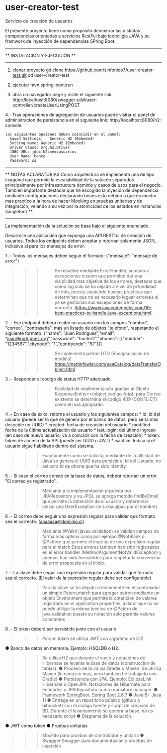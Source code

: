 # user-creator-test
Servicio de creación de usuarios

El presente proyecto tiene como proposito demostrar las distintas competencias orientadas a servicios RestFul bajo tecnoligia JAVA y su framwork de inyección de dependencias SPring Boot.

*********************************************************************
**                    INSTALACIÓN Y EJECUCIÓN                      **
********************************************************************* 
1. clonar proyecto
   git clone https://github.com/sinfonico7/user-creator-test.git
   cd user-creator-test

2. ejecutar
   mvn spring-boot:run
   
3. abra un navegador pege y visite el siguiente link
   http://localhost:8080/swagger-ui/#/user-controller/createUserUsingPOST

4.- Tras operaciones de agregación de usuarios puede visitar el panel de administracion de persistencia en el siguiente link:
      http://localhost:8080/h2-console
    
    las siguientes opciones deben coincidir en el panel:
      Saved Settings:	Generic H2 (Embeded)
      Setting Name: Generic H2 (Embeded)
      Driver Class: org.h2.Driver
      JDBC URL: jdbc:h2:mem:usuarios
      User Name: banco
      Password: sa
    

*********************************************************************
**                    NOTAS ACLARATORIAS
  Como arquitectura se implementa una de tipo exagonal que permite
  la escalabilidad de la solucón separados principalmente por infraestructura
  dominio y casos de usos para el negocio. Tambien importante destacar que
  he escogido la inyeción de dependencia mediante configuraciones declarando beans
  esto debido a que es mucho mas practico a la hora de hacer Mocking en pruebas unitarias
  y de integración, velando a su vez por la atomicidad de los estados en instancias (singleton)
**
********************************************************************* 

La implementación de la solución se basa bajo el siguiente enunciado.

Desarrolle una aplicación que exponga una API RESTful de creación de usuarios.
Todos los endpoints deben aceptar y retornar solamente JSON, inclusive al para los mensajes de
error.



1 .- Todos los mensajes deben seguir el formato: {"mensaje": "mensaje de error"}

>>>> Se resuelve mediante ErrorHandler, sumado a excepciones custom que permiten dar una visibilidad mas objetiva de los errores, destacar que como log solo se ha dejado
>>>> a nivel de prfundidad de info, puesto siguiendo busnas practicas que determinan que no es necesario logear errorees si ya 
>>>> se gestionan sus excepciones de forma correcta. (https://www.javacodegeeks.com/10-best-practices-to-handle-java-exceptions.html)

2 .- Ese endpoint deberá recibir un usuario con los campos "nombre", "correo", "contraseña", más un listado de objetos "teléfono", respetando el siguiente formato:
  {"name": "Juan Rodriguez","email": "juan@rodriguez.org","password": "hunter2","phones": [{"number": "1234567","citycode": "1","contrycode": "57"}]}
  
  >>>> Se implementa patron DTO (Encapsulación de modelo) https://martinfowler.com/eaaCatalog/dataTransferObject.html
    
3 .- Responder el código de status HTTP adecuado

  >>>> Facilidad de implementaicón gracias al Objeto ResponseEntity<>(object,codigo-http);
  >>>> para Correo existente se determina el codigo 409 (CONFLICT) como el mas apropiado.

4 .- En caso de éxito, retorne el usuario y los siguientes campos: 
      * id: id del usuario (puede ser lo que se genera por el banco de datos, pero sería más deseable un UUID)
      * created: fecha de creación del usuario
      * modified: fecha de la última actualización de usuario
      * last_login: del último ingreso (en caso de nuevo usuario, va a coincidir con la fecha de creación)
      * token: token de acceso de la API (puede ser UUID o JWT)
      * isactive: Indica si el usuario sigue habilitado dentro del sistema.
  
  >>> Exactamente como se solicita, mediante de la ultilidad de Java se genera el UUID para persistir el Id del Usuario, no asi para Id de phone que ha sido Identity 

5 .- Si caso el correo conste en la base de datos, deberá retornar un error "El correo ya registrado".

  >>> Mediante a la implementacion prpuesta por JPARepository y su JPQL se agrega metodo findByEmail que permite la obtención de el usuario y determinar lanzar una UserException (mis disculpas por el nombre)

6 .- El correo debe seguir una expresión regular para validar que formato sea el correcto. (aaaaaaa@dominio.cl)

  >>> Mediante @Valid (javax.validation) se validan campos de forma mas optima como por ejempo @NotBlank o @Pattern que permite el ingreso de una expresión regular para el match
  >>> Estos errores tambien han sido registrados en el error handler (MethodArgumentNotValidException) y ademas han sido formatedos para respetar la convención de error propuesta en el inicio.

7 .- La clave debe seguir una expresión regular para validar que formato sea el correcto. (El valor de la expresión regular debe ser configurable)
  >>> Para la clave se ha dejado directamente en el controlador un simple Patern.match para agregar patron mediante un objeto Environment que permite la obtencion de valores
  >>> registrado en el application.properties, aclarar que no se puede utilizar la misma tecnica de @Patern de java.validation puesto su notación solo permite valores constantes 

8 .- El token deberá ser persistido junto con el usuario
  >>> Para el token se utiliza JWT con algoritmo de 512

● Banco de datos en memoria. Ejemplo: HSQLDB o H2.
  >>> Se utiliza H2 que durante el vuelo y notaciones de Hibernate se levanta la base de datos (construccion de tablas). 
● Proceso de build vía Gradle o Maven.
  >>> Se utiiliza Maven (lo conozco mas, pero tambien he trabajado con Gradle)
● Persistencia con JPA. Ejemplo: EclipseLink, Hibernate u OpenJPA.
  >>> Notaciones de Hibernate para entidades y JPARepository como repository manager.
● Framework SpringBoot.
  >>> Spring Boot 2.6.7
● Java 8+
  >>> Java 11 
● Entrega en un repositorio público (github o bitbucket) con el código fuente y script de
creación de BD.
  >>> Durante el levantamiento se genera la base, no es necesario script
● Diagrama de la solución.

● JWT como token
● Pruebas unitarias
>>> Mockito para pruebas de controlador y unitaria
● Swagger
>>> Swagger para documentacion y pruebas de inserción
